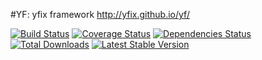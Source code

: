#YF: yfix framework
http://yfix.github.io/yf/

[![Build Status](https://travis-ci.org/yfix/yf.png?branch=master)](https://travis-ci.org/yfix/yf)
[![Coverage Status](https://coveralls.io/repos/yfix/yf/badge.png?branch=master)](https://coveralls.io/r/yfix/yf?branch=master)
[![Dependencies Status](https://d2xishtp1ojlk0.cloudfront.net/d/8499593)](http://depending.in/yfix/yf)
[![Total Downloads](https://poser.pugx.org/yfix/yf/downloads.png)](https://packagist.org/packages/yfix/yf)
[![Latest Stable Version](https://poser.pugx.org/yfix/yf/v/stable.png)](https://packagist.org/packages/yfix/yf)

